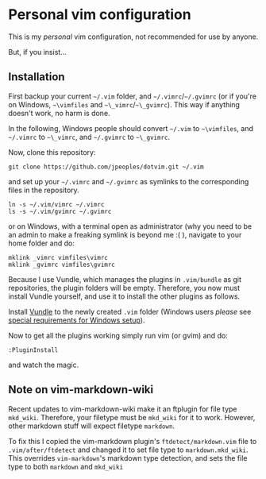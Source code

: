 # Personal vim configuration #
This is my *personal* vim configuration, not recommended for use by
anyone.

But, if you insist...

## Installation ##
First backup your current `~/.vim` folder, and `~/.vimrc`/`~/.gvimrc`
(or if you're on Windows, `~\vimfiles` and `~\_vimrc`/`~\_gvimrc`).
This way if anything doesn't work, no harm is done.

In the following, Windows people should convert `~/.vim` to
`~\vimfiles`, and `~/.vimrc` to `~\_vimrc`, and `~/.gvimrc` to
`~\_gvimrc`.

Now, clone this repository:

    git clone https://github.com/jpeoples/dotvim.git ~/.vim

and set up your `~/.vimrc` and `~/.gvimrc` as symlinks to the
corresponding files in the repository.

    ln -s ~/.vim/vimrc ~/.vimrc
    ls -s ~/.vim/gvimrc ~/.gvimrc

or on Windows, with a terminal open as administrator (why you need to be
an admin to make a freaking symlink is beyond me :( ), navigate to your
home folder and do:

    mklink _vimrc vimfiles\vimrc
    mklink _gvimrc vimfiles\gvimrc

Because I use Vundle, which manages the plugins in `.vim/bundle` as git
repositories, the plugin folders will be empty.  Therefore, you now must
install Vundle yourself, and use it to install the other plugins as
follows.

Install [Vundle](https://github.com/gmarik/Vundle.vim) to the newly
created `.vim` folder (Windows users _please_ see [special requirements
for Windows setup](https://github.com/gmarik/Vundle.vim/wiki/Vundle-for-Windows)).

Now to get all the plugins working simply run vim (or gvim) and do:

    :PluginInstall

and watch the magic.


## Note on vim-markdown-wiki ##

Recent updates to vim-markdown-wiki make it an ftplugin for file type
`mkd_wiki`.  Therefore, your filetype must be `mkd_wiki` for it to work.
However, other markdown stuff will expect filetype `markdown`.

To fix this I copied the vim-markdown plugin's `ftdetect/markdown.vim`
file to `.vim/after/ftdetect` and changed it to set file type to
`markdown.mkd_wiki`.  This overrides `vim-markdown`'s markdown type
detection, and sets the file type to both `markdown` and `mkd_wiki`

